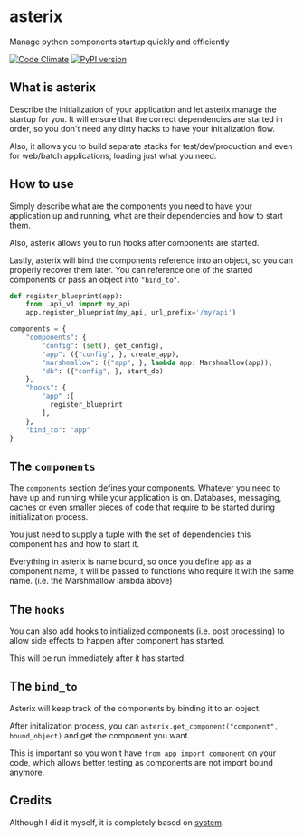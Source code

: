 # asterix
Manage python components startup quickly and efficiently

[![Code Climate](https://codeclimate.com/github/hkupty/asterix/badges/gpa.svg)](https://codeclimate.com/github/hkupty/asterix)
[![PyPI version](https://badge.fury.io/py/asterix.svg)](https://badge.fury.io/py/asterix)

## What is asterix

Describe the initialization of your application and let asterix manage the
startup for you. It will ensure that the correct dependencies are started
in order, so you don't need any dirty hacks to have your initialization flow.

Also, it allows you to build separate stacks for test/dev/production and even
for web/batch applications, loading just what you need.

## How to use

Simply describe what are the components you need to have your application up
and running, what are their dependencies and how to start them.

Also, asterix allows you to run hooks after components are started.

Lastly, asterix will bind the components reference into an object, so you can
properly recover them later. You can reference one of the started components
or pass an object into `"bind_to"`.

```python
def register_blueprint(app):
    from .api_v1 import my_api
    app.register_blueprint(my_api, url_prefix='/my/api')

components = {
    "components": {
        "config": (set(), get_config),
        "app": ({"config", }, create_app),
        "marshmallow": ({"app", }, lambda app: Marshmallow(app)),
        "db": ({"config", }, start_db)
    },
    "hooks": {
        "app" :[
          register_blueprint
        ],
    },
    "bind_to": "app"
}
```

## The `components`
The `components` section defines your components. Whatever you need to have
up and running while your application is on. Databases, messaging, caches or
even smaller pieces of code that require to be started during initialization
process.

You just need to supply a tuple with the set of dependencies this component
has and how to start it.

Everything in asterix is name bound, so once you define `app` as a component
name, it will be passed to functions who require it with the same name.
(i.e. the Marshmallow lambda above)

## The `hooks`

You can also add hooks to initialized components (i.e. post processing) to
allow side effects to happen after component has started.

This will be run immediately after it has started.

## The `bind_to`

Asterix will keep track of the components by binding it to an object.

After initalization process, you can
`asterix.get_component("component", bound_object)` and get the component
you want.

This is important so you won't have `from app import component` on your code,
which allows better testing as components are not import bound anymore.


## Credits
Although I did it myself, it is completely based on
[system](https://github.com/danielsz/system).
